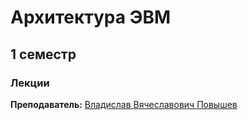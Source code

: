 # Архитектура ЭВМ

## 1 семестр

### Лекции
**Преподаватель:** [Владислав Вячеславович Повышев](https://isu.ifmo.ru/pls/apex/f?p=2143:3:103208023387639::NO:RP:PID:113319)
